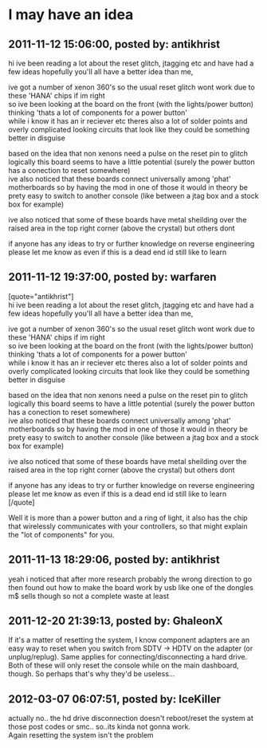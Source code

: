 # I may have an idea 

## 2011-11-12 15:06:00, posted by: antikhrist

hi ive been reading a lot about the reset glitch, jtagging etc and have had a few ideas hopefully you'll all have a better idea than me,  
   
 ive got a number of xenon 360's so the usual reset glitch wont work due to these 'HANA' chips if im right   
 so ive been looking at the board on the front (with the lights/power button) thinking 'thats a lot of components for a power button'   
 while i know it has an ir reciever etc theres also a lot of solder points and overly complicated looking circuits that look like they could be something better in disguise  
   
 based on the idea that non xenons need a pulse on the reset pin to glitch logically this board seems to have a little potential (surely the power button has a conection to reset somewhere)  
 ive also noticed that these boards connect universally among 'phat' motherboards so by having the mod in one of those it would in theory be prety easy to switch to another console (like between a jtag box and a stock box for example)   
   
 ive also noticed that some of these boards have metal sheilding over the raised area in the top right corner (above the crystal) but others dont   
   
 if anyone has any ideas to try or further knowledge on reverse engineering please let me know as even if this is a dead end id still like to learn

## 2011-11-12 19:37:00, posted by: warfaren

[quote="antikhrist"]  
 hi ive been reading a lot about the reset glitch, jtagging etc and have had a few ideas hopefully you'll all have a better idea than me,  
   
 ive got a number of xenon 360's so the usual reset glitch wont work due to these 'HANA' chips if im right   
 so ive been looking at the board on the front (with the lights/power button) thinking 'thats a lot of components for a power button'   
 while i know it has an ir reciever etc theres also a lot of solder points and overly complicated looking circuits that look like they could be something better in disguise  
   
 based on the idea that non xenons need a pulse on the reset pin to glitch logically this board seems to have a little potential (surely the power button has a conection to reset somewhere)  
 ive also noticed that these boards connect universally among 'phat' motherboards so by having the mod in one of those it would in theory be prety easy to switch to another console (like between a jtag box and a stock box for example)   
   
 ive also noticed that some of these boards have metal sheilding over the raised area in the top right corner (above the crystal) but others dont   
   
 if anyone has any ideas to try or further knowledge on reverse engineering please let me know as even if this is a dead end id still like to learn  
 [/quote]  
   
 Well it is more than a power button and a ring of light, it also has the chip that wirelessly communicates with your controllers, so that might explain the "lot of components" for you.

## 2011-11-13 18:29:06, posted by: antikhrist

yeah i noticed that after more research probably the wrong direction to go then found out how to make the board work by usb like one of the dongles m$ sells though so not a complete waste at least

## 2011-12-20 21:39:13, posted by: GhaleonX

If it's a matter of resetting the system, I know component adapters are an easy way to reset when you switch from SDTV -> HDTV on the adapter (or unplug/replug). Same applies for connecting/disconnecting a hard drive. Both of these will only reset the console while on the main dashboard, though. So perhaps that's why they'd be useless...

## 2012-03-07 06:07:51, posted by: IceKiller

actually no.. the hd drive disconnection doesn't reboot/reset the system at those post codes or smc.. so..its kinda not gonna work.  
 Again resetting the system isn't the problem